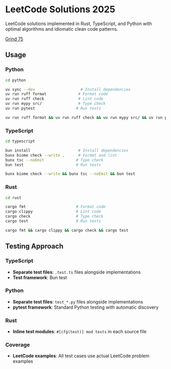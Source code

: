 # LeetCode Solutions 2025

LeetCode solutions implemented in Rust, TypeScript, and Python with optimal
algorithms and idiomatic clean code patterns.

[Grind 75](https://www.techinterviewhandbook.org/grind75/)

## Usage

### Python

```bash
cd python

uv sync --dev                    # Install dependencies
uv run ruff format              # Format code
uv run ruff check               # Lint code
uv run mypy src/                # Type check
uv run pytest                  # Run tests

uv run ruff format && uv run ruff check && uv run mypy src/ && uv run pytest
```

### TypeScript

```bash
cd typescript

bun install                     # Install dependencies
bunx biome check --write .      # Format and lint
bunx tsc --noEmit              # Type check
bun test                       # Run tests

bunx biome check --write && bunx tsc --noEmit && bun test
```

### Rust

```bash
cd rust

cargo fmt                      # Format code
cargo clippy                   # Lint code
cargo check                    # Type check
cargo test                     # Run tests

cargo fmt && cargo clippy && cargo check && cargo test
```

## Testing Approach

### TypeScript

- **Separate test files**: `.test.ts` files alongside implementations
- **Test framework**: Bun test

### Python

- **Separate test files**: `test_*.py` files alongside implementations
- **pytest framework**: Standard Python testing with automatic discovery

### Rust

- **Inline test modules**: `#[cfg(test)] mod tests` in each source file

### Coverage

- **LeetCode examples**: All test cases use actual LeetCode problem examples
